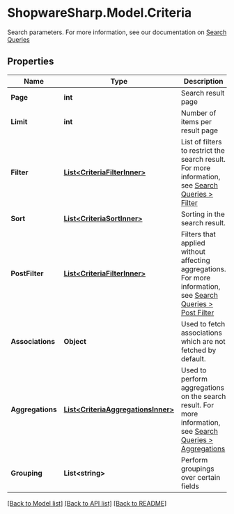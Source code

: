# ShopwareSharp.Model.Criteria
Search parameters. For more information, see our documentation on [Search Queries](https://shopware.stoplight.io/docs/store-api/docs/concepts/search-queries.md#structure)

## Properties

Name | Type | Description | Notes
------------ | ------------- | ------------- | -------------
**Page** | **int** | Search result page | [optional] 
**Limit** | **int** | Number of items per result page | [optional] 
**Filter** | [**List&lt;CriteriaFilterInner&gt;**](CriteriaFilterInner.md) | List of filters to restrict the search result. For more information, see [Search Queries &gt; Filter](https://shopware.stoplight.io/docs/store-api/docs/concepts/search-queries.md#filter) | [optional] 
**Sort** | [**List&lt;CriteriaSortInner&gt;**](CriteriaSortInner.md) | Sorting in the search result. | [optional] 
**PostFilter** | [**List&lt;CriteriaFilterInner&gt;**](CriteriaFilterInner.md) | Filters that applied without affecting aggregations. For more information, see [Search Queries &gt; Post Filter](https://shopware.stoplight.io/docs/store-api/docs/concepts/search-queries.md#post-filter) | [optional] 
**Associations** | **Object** | Used to fetch associations which are not fetched by default. | [optional] 
**Aggregations** | [**List&lt;CriteriaAggregationsInner&gt;**](CriteriaAggregationsInner.md) | Used to perform aggregations on the search result. For more information, see [Search Queries &gt; Aggregations](https://shopware.stoplight.io/docs/store-api/docs/concepts/search-queries.md#aggregations) | [optional] 
**Grouping** | **List&lt;string&gt;** | Perform groupings over certain fields | [optional] 

[[Back to Model list]](../../README.md#documentation-for-models) [[Back to API list]](../../README.md#documentation-for-api-endpoints) [[Back to README]](../../README.md)

